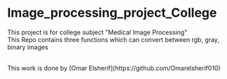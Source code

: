 # Image_processing_project_College
This project is for college subject "Medical Image Processing"
<br>
This Repo contains three functions which can convert between rgb, gray, binary images

<br>
This work is done by [Omar Elsherif](https://github.com/Omarelsherif010)


